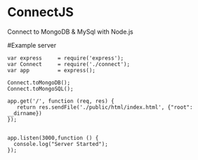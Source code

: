 # ConnectJS
Connect to MongoDB &amp; MySql with Node.js 

#Example server

    var express 	= require('express');
    var Connect 	= require('./connect');
    var app 		= express();

    Connect.toMongoDB();
    Connect.toMongoSQL();

    app.get('/', function (req, res) {	
       return res.sendFile('./public/html/index.html', {"root": __dirname})
    });


    app.listen(3000,function () {
      console.log("Server Started");
    });

